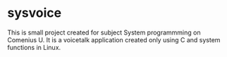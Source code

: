 # sysvoice

This is small project created for subject System programmming on Comenius U. It is a voicetalk application created only using C and system functions in Linux.
